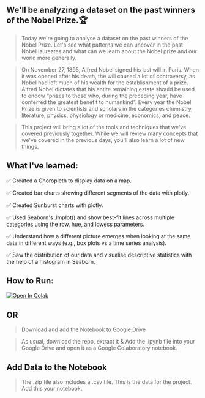 ## We'll be analyzing a dataset on the past winners of the Nobel Prize.🏆

> Today we're going to analyse a dataset on the past winners of the Nobel Prize. Let's see what patterns we can uncover in the past Nobel laureates and what can we learn about the Nobel prize and our world more generally.

> On November 27, 1895, Alfred Nobel signed his last will in Paris. When it was opened after his death, the will caused a lot of controversy, as Nobel had left much of his wealth for the establishment of a prize. Alfred Nobel dictates that his entire remaining estate should be used to endow “prizes to those who, during the preceding year, have conferred the greatest benefit to humankind”. Every year the Nobel Prize is given to scientists and scholars in the categories chemistry, literature, physics, physiology or medicine, economics, and peace.

> This project will bring a lot of the tools and techniques that we've covered previously together. While we will review many concepts that we've covered in the previous days, you'll also learn a lot of new things.


## What I've learned:

✅ Created a Choropleth to display data on a map.

✅ Created bar charts showing different segments of the data with plotly.

✅ Created Sunburst charts with plotly.

✅ Used Seaborn's .lmplot() and show best-fit lines across multiple categories using the row, hue, and lowess parameters.

✅ Understand how a different picture emerges when looking at the same data in different ways (e.g., box plots vs a time series analysis).

✅ Saw the distribution of our data and visualise descriptive statistics with the help of a histogram in Seaborn.


## How to Run:

[![Open In Colab](https://colab.research.google.com/assets/colab-badge.svg)](https://colab.research.google.com/github/abhishek-kumar24/Analyze-Nobel-Prize-with-Matplotlib-Seaborn/blob/main/Nobel_Prize_Analysis.ipynb)

## OR

> Download and add the Notebook to Google Drive

> As usual, download the repo, extract it & Add the .ipynb file into your Google Drive and open it as a Google Colaboratory notebook.

## Add Data to the Notebook

> The .zip file also includes a .csv file. This is the data for the project. Add this your notebook.
